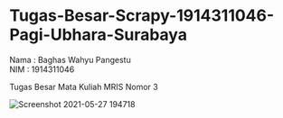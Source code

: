 # Tugas-Besar-Scrapy-1914311046-Pagi-Ubhara-Surabaya

Nama : Baghas Wahyu Pangestu  
NIM : 1914311046  

Tugas Besar Mata Kuliah MRIS Nomor 3 


![Screenshot 2021-05-27 194718](https://user-images.githubusercontent.com/82638738/119839779-9ee2da00-bf2e-11eb-8703-e4a168495f78.png)
